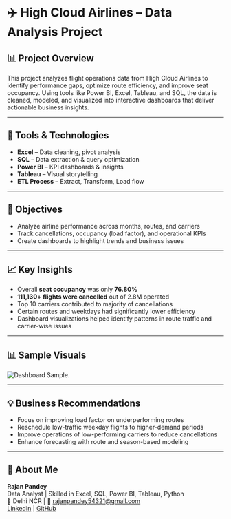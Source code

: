 # ✈️ High Cloud Airlines – Data Analysis Project

## 📊 Project Overview

This project analyzes flight operations data from High Cloud Airlines to identify performance gaps, optimize route efficiency, and improve seat occupancy. Using tools like Power BI, Excel, Tableau, and SQL, the data is cleaned, modeled, and visualized into interactive dashboards that deliver actionable business insights.

---

## 🧰 Tools & Technologies

- **Excel** – Data cleaning, pivot analysis
- **SQL** – Data extraction & query optimization
- **Power BI** – KPI dashboards & insights
- **Tableau** – Visual storytelling
- **ETL Process** – Extract, Transform, Load flow

---

## 📌 Objectives

- Analyze airline performance across months, routes, and carriers
- Track cancellations, occupancy (load factor), and operational KPIs
- Create dashboards to highlight trends and business issues

---

## 📈 Key Insights

- Overall **seat occupancy** was only **76.80%**
- **111,130+ flights were cancelled** out of 2.8M operated
- Top 10 carriers contributed to majority of cancellations
- Certain routes and weekdays had significantly lower efficiency
- Dashboard visualizations helped identify patterns in route traffic and carrier-wise issues

---

## 📊 Sample Visuals

![Dashboard Sample]((https://github.com/user-attachments/assets/c57a821e-407b-43b7-b50e-d19b86723f8e)).

---

## 💡 Business Recommendations

- Focus on improving load factor on underperforming routes
- Reschedule low-traffic weekday flights to higher-demand periods
- Improve operations of low-performing carriers to reduce cancellations
- Enhance forecasting with route and season-based modeling

---

## 🙋 About Me

**Rajan Pandey**  
Data Analyst | Skilled in Excel, SQL, Power BI, Tableau, Python  
📍 Delhi NCR | 📧 rajanpandey54321@gmail.com  
[LinkedIn](https://www.linkedin.com/in/rajanpandey-analyst) | [GitHub](https://github.com/rajanpandey-analyst)


